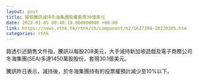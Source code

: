 ```yaml
---
layout: post
title: 據報騰訊減持冬海集團股權套現30億美元
date: 2022-01-05 09:40:19.000000000 +08:00
link: https://news.rthk.hk/rthk/ch/component/k2/1627394-20220105.htm
categories: rthk
---
```


路透引述銷售文件指，騰訊以每股208美元，大手減持新加坡遊戲及電子商務公司冬海集團(SEA)多達1450萬股股份，套現30.1億美元。

騰訊昨日表示，減持後，於冬海集團持有的投票權預計減少至10%以下。
